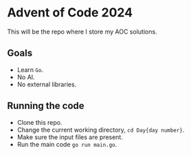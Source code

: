 # Advent of Code 2024

This will be the repo where I store my AOC solutions.

## Goals

- Learn `Go`.
- No AI.
- No external libraries.

## Running the code
- Clone this repo.
- Change the current working directory, `cd Day{day number}`.
- Make sure the input files are present.
- Run the main code `go run main.go`.
